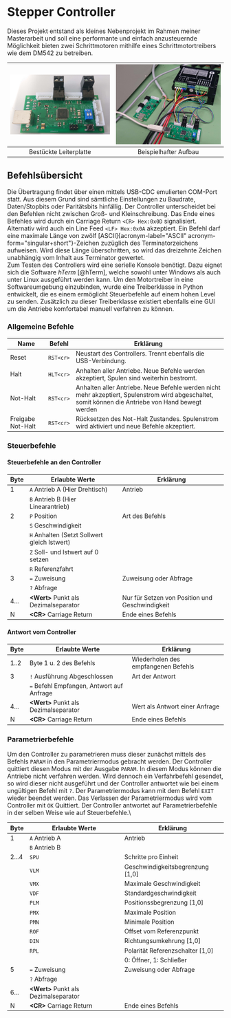 Stepper Controller
==================

Dieses Projekt entstand als kleines Nebenprojekt im Rahmen meiner Masterarbeit und soll eine performante und einfach anzusteuernde Möglichkeit bieten zwei Schrittmotoren mithilfe eines Schrittmotortreibers wie dem DM542 zu betreiben.



|![Platine](docs/img/MotorcontrollerBoardFertig.JPG)|![Beispielaufbau](docs/img/MotorControllerHardwareNeu.JPG)
|:-------------------------------------------------:|:---------------------------------------------------------:
|Bestückte Leiterplatte                             |Beispielhafter Aufbau                                                    

## Befehlsübersicht


Die Übertragung findet
über einen mittels USB-CDC emulierten COM-Port statt. Aus diesem
Grund sind sämtliche Einstellungen zu Baudrate, Daten/Stopbits oder
Paritätsbits hinfällig. Der Controller unterscheidet bei den Befehlen
nicht zwischen Groß- und Kleinschreibung. Das Ende eines Befehles wird
durch ein Carriage Return `<CR> Hex:0x0D` signalisiert. Alternativ wird
auch ein Line Feed `<LF> Hex:0x0A` akzeptiert. Ein Befehl darf eine
maximale Länge von zwölf [ASCII]{acronym-label="ASCII"
acronym-form="singular+short"}-Zeichen zuzüglich des Terminatorzeichens
aufweisen. Wird diese Länge überschritten, so wird das dreizehnte
Zeichen unabhängig vom Inhalt aus Terminator gewertet.\
Zum Testen des Controllers wird eine serielle Konsole benötigt. Dazu
eignet sich die Software *hTerm* [@hTerm], welche sowohl unter Windows
als auch unter Linux ausgeführt werden kann. Um den Motortreiber in eine
Softwareumgebung einzubinden, wurde eine
Treiberklasse in Python entwickelt, die es einem ermöglicht
Steuerbefehle auf einem hohen Level zu senden. Zusätzlich zu dieser
Treiberklasse existiert ebenfalls eine GUI um die Antriebe komfortabel manuell
verfahren zu können.

### Allgemeine Befehle

  |Name               |Befehl     |Erklärung
  |-------------------|-----------|-----------------------------------------------------------------------------------------------------------------------------------------------------
  |Reset              |`RST<cr>`  |Neustart des Controllers. Trennt ebenfalls die USB-Verbindung.
  |Halt               |`HLT<cr>`  |Anhalten aller Antriebe. Neue Befehle werden akzeptiert, Spulen sind weiterhin bestromt.
  |Not-Halt           |`RST<cr>`  |Anhalten aller Antriebe. Neue Befehle werden nicht mehr akzeptiert, Spulenstrom wird abgeschaltet, somit können die Antriebe von Hand bewegt werden
  |Freigabe Not-Halt  |`RST<cr>`  |Rücksetzen des Not-Halt Zustandes. Spulenstrom wird aktiviert und neue Befehle akzeptiert.


### Steuerbefehle

#### Steuerbefehle an den Controller
 | Byte    |Erlaubte Werte                                | Erklärung
 | ------- |----------------------------------------------| -------------------------------------------------
 | 1       |`A` Antrieb A (Hier Drehtisch)                | Antrieb
 |         |`B` Antrieb B (Hier Linearantrieb)            | 
 | 2       |`P` Position                                  | Art des Befehls
 |         |`S` Geschwindigkeit                           | 
 |         |`H` Anhalten (Setzt Sollwert gleich Istwert)  | 
 |         |`Z` Soll- und Istwert auf 0 setzen            | 
 |         |`R` Referenzfahrt                             | 
 | 3       |`=` Zuweisung                                 | Zuweisung oder Abfrage
 |         |`?` Abfrage                                   | 
 | 4\...   |**\<Wert>** Punkt als Dezimalseparator        | Nur für Setzen von Position und Geschwindigkeit
 | N       |**\<CR>** Carriage Return                     | Ende eines Befehls


#### Antwort vom Controller

  |Byte   |Erlaubte Werte                             |Erklärung
  |-------|-------------------------------------------|-------------------------------------
  |1..2   |Byte 1 u. 2 des Befehls                    |Wiederholen des empfangenen Befehls
  |3      |`!` Ausführung Abgeschlossen               |Art der Antwort
  |       |`=` Befehl Empfangen, Antwort auf Anfrage  |
  |4\...  |**\<Wert>** Punkt als Dezimalseparator     |Wert als Antwort einer Anfrage
  |N      |**\<CR>** Carriage Return                  |Ende eines Befehls



### Parametrierbefehle

Um den Controller zu parametrieren muss dieser zunächst mittels des
Befehls `PARAM` in den Parametriermodus gebracht werden. Der Controller
quittiert diesen Modus mit der Ausgabe `PARAM`. In diesem Modus können
die Antriebe nicht verfahren werden. Wird dennoch ein Verfahrbefehl
gesendet, so wird dieser nicht ausgeführt und der Controller antwortet
wie bei einem ungültigen Befehl mit `?`. Der Parametriermodus kann mit
dem Befehl `EXIT` wieder beendet werden. Das Verlassen der
Parametriermodus wird vom Controller mit `OK` Quittiert. Der Controller antwortet auf
Parametrierbefehle in der selben Weise wie auf Steuerbefehle.\


  |Byte    |Erlaubte Werte                          | Erklärung
  |--------|----------------------------------------| ------------------------------------
  |1       |`A` Antrieb A                           | Antrieb
  |        |`B` Antrieb B                           |
  |2\...4  |`SPU`                                   | Schritte pro Einheit
  |        |`VLM`                                   | Geschwindigkeitsbegrenzung \[1,0\]
  |        |`VMX`                                   | Maximale Geschwindigkeit
  |        |`VDF`                                   | Standardgeschwindigkeit
  |        |`PLM`                                   | Positionssbegrenzung \[1,0\]
  |        |`PMX`                                   | Maximale Position
  |        |`PMN`                                   | Minimale Position
  |        |`ROF`                                   | Offset vom Referenzpunkt
  |        |`DIN`                                   | Richtungsumkehrung \[1,0\]
  |        |`RPL`                                   | Polarität Referenzschalter \[1,0\]
  |        |                                        | 0: Öffner, 1: Schließer
  |5       |`=` Zuweisung                           | Zuweisung oder Abfrage
  |        |`?` Abfrage                             | 
  |6\...   |**\<Wert>** Punkt als Dezimalseparator  | 
  |N       |**\<CR>** Carriage Return               | Ende eines Befehls



